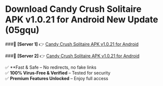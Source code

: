 # Download Candy Crush Solitaire APK v1.0.21 for Android New Update (05gqu)  



###🔹 **[Server 1]** 👉 [Candy Crush Solitaire APK v1.0.21 for Android](https://apkcomod.com?title=Candy_Crush_Solitaire_APK_v1.0.21_for_Android) 

###🔹 **[Server 2]** 👉 [Candy Crush Solitaire APK v1.0.21 for Android](https://apkcomod.com?title=Candy_Crush_Solitaire_APK_v1.0.21_for_Android)  

✅ **Fast & Safe – No redirects, no fake links  
✅ **100% Virus-Free & Verified** – Tested for security  
✅ **Premium Features Unlocked** – Enjoy full access  


